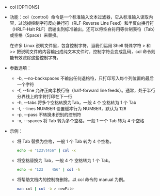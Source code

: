 - col [OPTIONS]

- 功能：col（control）命令是一个标准输入文本过滤器，它从标准输入读取内容，过滤掉控制字符反向换行符（RLF-Reverse Line Feed）和半反向换行符（HRLF-Halt RLF）后输出到标准输出。还可以将空白符用等价制表符（Tab）或空格（Space）来替换。

  在许多 Linux 说明文件里，包含控制字符。当我们运用 Shell 特殊字符 > 和 >> 把说明文件的内容输出成纯文本文件时，控制字符会变成乱码，col 命令则能有效滤除这些控制字符。

- 参数选项：

  - -b, --no-backspaces
     不输出任何退格符，只打印写入每个列位置的最后一个字符
  - -f, --fine
     允许正向半换行符（half-forward line feeds）。通常，处于半行分界线上的字符打印在下一行
  - -h, --tabs
     将多个空格转换为Tab，一般 4 个 空格转为 1 个 Tab
  - -l, --lines NUMBER
     设置缓冲行为 NUMBER，默认为 128
  - -p, --pass
     不转换未识别的控制符
  - -x, --spaces
     将 Tab 转为多个空格，一般 1 一个 Tab 转为 4 个空格

- 示例：

  - 将 Tab 替换为空格，一般 1 个 Tab 转为 4 个空格。

    ```bash
    echo -e "123\t456" | col -x
    ```

  - 将空格替换为 Tab，一般 4 个 空格转为 1 个 Tab。

    ```bash
    echo -e "123    456" | col -h
    ```

  - 将帮助文档内的控制符删除。以 col 命令的 manual 为例。

    ```bash
    man col | col -b > newFile
    ```

    